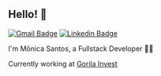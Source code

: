 ## Hello! 👋

[![Gmail Badge](https://img.shields.io/badge/-monicasantosdev@gmail.com-c14438?style=flat-square&logo=Gmail&logoColor=white&link=mailto:monicasantosdev@gmail.com)](mailto:monicasantosdev@gmail.com)
[![Linkedin Badge](https://img.shields.io/badge/-Mônica%20Santos-blue?style=flat-square&logo=Linkedin&logoColor=white&link=https://br.linkedin.com/in/m%C3%B4nica-santos-35b055b3/)](https://br.linkedin.com/in/m%C3%B4nica-santos-35b055b3/) 

I'm Mônica Santos, a Fullstack Developer 👩‍💻️ 

Currently working at [Gorila Invest](https://gorila.com.br/)
